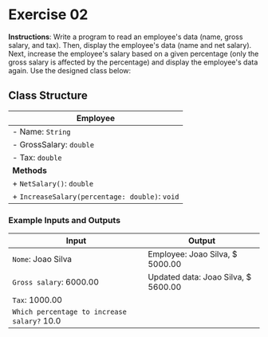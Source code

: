 # Exercise 02
**Instructions**: 
Write a program to read an employee's data (name, gross salary, and tax). Then, display the employee's data (name and net salary). Next, increase the employee's salary based on a given percentage (only the gross salary is affected by the percentage) and display the employee's data again. Use the designed class below:

## Class Structure

| **Employee**                                   |
|------------------------------------------------|
| - Name: `String`                               |
| - GrossSalary: `double`                        |
| - Tax: `double`                                |
| **Methods**                                    |
| + `NetSalary()`: `double`                      |
| + `IncreaseSalary(percentage: double)`: `void` |


### Example Inputs and Outputs

| **Input**                                   | **Output**                          |
|---------------------------------------------|-------------------------------------|
| `Nome`: Joao Silva                          | Employee: Joao Silva, $ 5000.00     |
| `Gross salary`: 6000.00                     | Updated data: Joao Silva, $ 5600.00 |
| `Tax`: 1000.00                              |                                     |
| `Which percentage to increase salary?` 10.0 |                                     |
